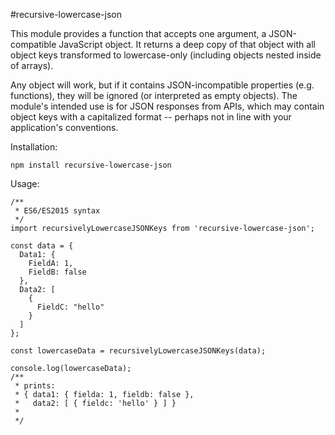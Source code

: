 #recursive-lowercase-json

This module provides a function that accepts one argument, a JSON-compatible JavaScript object. It returns a deep copy of that object with all object keys transformed to lowercase-only (including objects nested inside of arrays).

Any object will work, but if it contains JSON-incompatible properties (e.g. functions), they will be ignored (or interpreted as empty objects). The module's intended use is for JSON responses from APIs, which may contain object keys with a capitalized format -- perhaps not in line with your application's conventions.

Installation:
```
npm install recursive-lowercase-json
```

Usage:
```
/**
 * ES6/ES2015 syntax
 */
import recursivelyLowercaseJSONKeys from 'recursive-lowercase-json';

const data = {
  Data1: {
    FieldA: 1,
    FieldB: false
  },
  Data2: [
    {
      FieldC: "hello"
    }
  ]
};

const lowercaseData = recursivelyLowercaseJSONKeys(data);

console.log(lowercaseData);
/**
 * prints:
 * { data1: { fielda: 1, fieldb: false },
 *   data2: [ { fieldc: 'hello' } ] }
 *
 */
```

